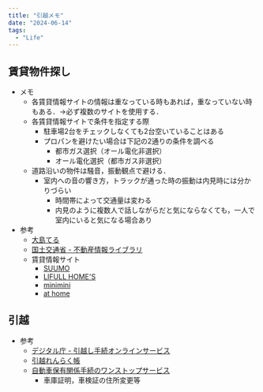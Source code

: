 ```yaml
---
title: "引越メモ"
date: "2024-06-14"
tags:
  - "Life"
---
```

## 賃貸物件探し
- メモ
  - 各賃貸情報サイトの情報は重なっている時もあれば，重なっていない時もある．→必ず複数のサイトを使用する．
  - 各賃貸情報サイトで条件を指定する際
    - 駐車場2台をチェックしなくても2台空いていることはある
    - プロパンを避けたい場合は下記の2通りの条件を調べる
      - 都市ガス選択（オール電化非選択）
      - オール電化選択（都市ガス非選択）
  - 道路沿いの物件は騒音，振動観点で避ける．
    - 室内への音の響き方，トラックが通った時の振動は内見時には分かりづらい
      - 時間帯によって交通量は変わる
      - 内見のように複数人で話しながらだと気にならなくても，一人で室内にいると気になる場合あり
- 参考
  - [大島てる](https://www.oshimaland.co.jp/)
  - [国土交通省 - 不動産情報ライブラリ](https://www.reinfolib.mlit.go.jp/)
  - 賃貸情報サイト
    - [SUUMO](https://suumo.jp/kanto/)
    - [LIFULL HOME'S](https://www.homes.co.jp/)
    - [minimini](https://minimini.jp/)
    - [at home](https://www.athome.co.jp/chintai/)

## 引越
- 参考
  - [デジタル庁 - 引越し手続オンラインサービス](https://www.digital.go.jp/policies/moving_onestop_service/)
  - [引越れんらく帳](https://www.hikkoshi-line.com/)
  - [自動車保有関係手続のワンストップサービス](https://www.oss.mlit.go.jp/portal/index.html)
    - 車庫証明，車検証の住所変更等